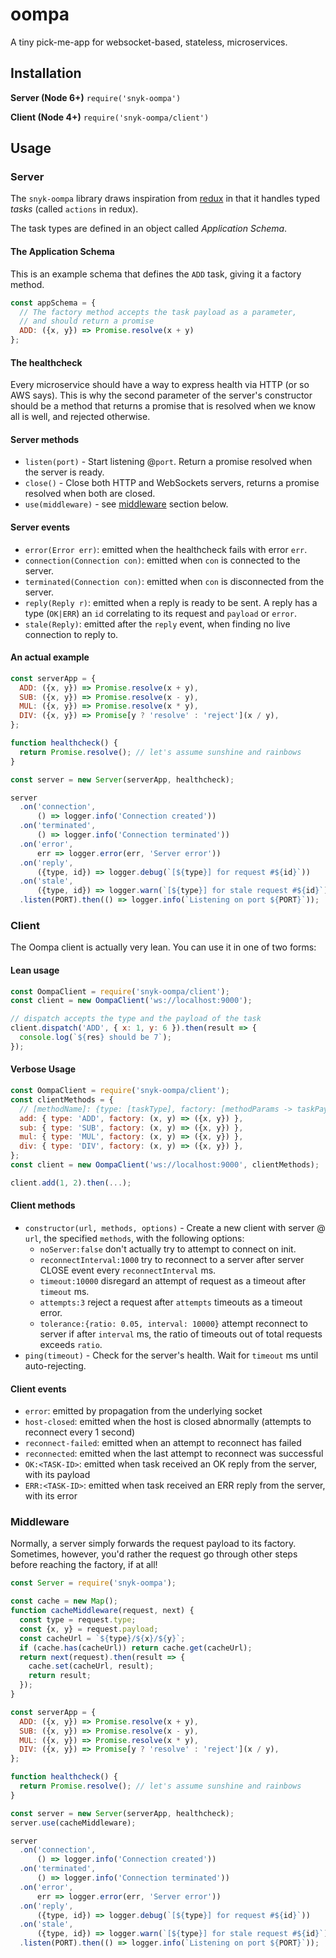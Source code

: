 # oompa
A tiny pick-me-app for websocket-based, stateless, microservices.

## Installation

**Server (Node 6+)** `require('snyk-oompa')`

**Client (Node 4+)** `require('snyk-oompa/client')`

## Usage
### Server

The `snyk-oompa` library draws inspiration from [redux](https://github.com/reactjs/redux) in that it handles
typed *tasks* (called `actions` in redux).

The task types are defined in an object called *Application Schema*.

#### The Application Schema
This is an example schema that defines the `ADD` task, giving it a factory method.

```js
const appSchema = {
  // The factory method accepts the task payload as a parameter,
  // and should return a promise
  ADD: ({x, y}) => Promise.resolve(x + y)
};
```

#### The healthcheck
Every microservice should have a way to express health via HTTP (or so AWS says).
This is why the second parameter of the server's constructor should be a method that returns
a promise that is resolved when we know all is well, and rejected otherwise.

#### Server methods
- `listen(port)` - Start listening @`port`. Return a promise resolved when the server is ready.
- `close()` - Close both HTTP and WebSockets servers, returns a promise resolved when both are closed.
- `use(middleware)` - see [middleware](#middleware) section below.

#### Server events
- `error(Error err)`: emitted when the healthcheck fails with error `err`.
- `connection(Connection con)`: emitted when `con` is connected to the server.
- `terminated(Connection con)`: emitted when `con` is disconnected from the server.
- `reply(Reply r)`: emitted when a reply is ready to be sent. A reply has a type (`OK|ERR`) an `id` correlating to its request and `payload` or `error`.
- `stale(Reply)`: emitted after the `reply` event, when finding no live connection to reply to.

#### An actual example

```js
const serverApp = {
  ADD: ({x, y}) => Promise.resolve(x + y), 
  SUB: ({x, y}) => Promise.resolve(x - y), 
  MUL: ({x, y}) => Promise.resolve(x * y), 
  DIV: ({x, y}) => Promise[y ? 'resolve' : 'reject'](x / y), 
};

function healthcheck() {
  return Promise.resolve(); // let's assume sunshine and rainbows
}

const server = new Server(serverApp, healthcheck);

server
  .on('connection',
      () => logger.info('Connection created'))
  .on('terminated',
      () => logger.info('Connection terminated'))
  .on('error',
      err => logger.error(err, 'Server error'))
  .on('reply',
      ({type, id}) => logger.debug(`[${type}] for request #${id}`))
  .on('stale',
      ({type, id}) => logger.warn(`[${type}] for stale request #${id}`))
  .listen(PORT).then(() => logger.info(`Listening on port ${PORT}`));
```

### Client
The Oompa client is actually very lean. You can use it in one of two forms:

#### Lean usage
```js
const OompaClient = require('snyk-oompa/client');
const client = new OompaClient('ws://localhost:9000');

// dispatch accepts the type and the payload of the task
client.dispatch('ADD', { x: 1, y: 6 }).then(result => {
  console.log(`${res} should be 7`);
});
```

#### Verbose Usage
```js
const OompaClient = require('snyk-oompa/client');
const clientMethods = {
  // [methodName]: {type: [taskType], factory: [methodParams -> taskPayload]}
  add: { type: 'ADD', factory: (x, y) => ({x, y}) },
  sub: { type: 'SUB', factory: (x, y) => ({x, y}) },
  mul: { type: 'MUL', factory: (x, y) => ({x, y}) },
  div: { type: 'DIV', factory: (x, y) => ({x, y}) },
};
const client = new OompaClient('ws://localhost:9000', clientMethods);

client.add(1, 2).then(...);
```

#### Client methods
- `constructor(url, methods, options)` - Create a new client with server @ `url`, the specified `methods`, with the following options:
  - `noServer:false` don't actually try to attempt to connect on init.
  - `reconnectInterval:1000` try to reconnect to a server after server CLOSE event every `reconnectInterval` ms.
  - `timeout:10000` disregard an attempt of request as a timeout after `timeout` ms.
  - `attempts:3` reject a request after `attempts` timeouts as a timeout error.
  - `tolerance:{ratio: 0.05, interval: 10000}` attempt reconnect to server if after `interval` ms, the ratio of timeouts out of total requests exceeds `ratio`.
- `ping(timeout)` - Check for the server's health. Wait for `timeout` ms until auto-rejecting.

#### Client events

- `error`: emitted by propagation from the underlying socket
- `host-closed`: emitted when the host is closed abnormally (attempts to reconnect every 1 second)
- `reconnect-failed`: emitted when an attempt to reconnect has failed
- `reconnected`: emitted when the last attempt to reconnect was successful
- `OK:<TASK-ID>`: emitted when task <TASK-ID> received an OK reply from the server, with its payload
- `ERR:<TASK-ID>`: emitted when task <TASK-ID> received an ERR reply from the server, with its error

### Middleware
Normally, a server simply forwards the request payload to its factory. Sometimes, however, you'd rather
the request go through other steps before reaching the factory, if at all!

```js
const Server = require('snyk-oompa');

const cache = new Map();
function cacheMiddleware(request, next) {
  const type = request.type;
  const {x, y} = request.payload;
  const cacheUrl = `${type}/${x}/${y}`;
  if (cache.has(cacheUrl)) return cache.get(cacheUrl);
  return next(request).then(result => {
    cache.set(cacheUrl, result);
    return result;
  });
}

const serverApp = {
  ADD: ({x, y}) => Promise.resolve(x + y), 
  SUB: ({x, y}) => Promise.resolve(x - y), 
  MUL: ({x, y}) => Promise.resolve(x * y), 
  DIV: ({x, y}) => Promise[y ? 'resolve' : 'reject'](x / y), 
};

function healthcheck() {
  return Promise.resolve(); // let's assume sunshine and rainbows
}

const server = new Server(serverApp, healthcheck);
server.use(cacheMiddleware);

server
  .on('connection',
      () => logger.info('Connection created'))
  .on('terminated',
      () => logger.info('Connection terminated'))
  .on('error',
      err => logger.error(err, 'Server error'))
  .on('reply',
      ({type, id}) => logger.debug(`[${type}] for request #${id}`))
  .on('stale',
      ({type, id}) => logger.warn(`[${type}] for stale request #${id}`))
  .listen(PORT).then(() => logger.info(`Listening on port ${PORT}`));
```
